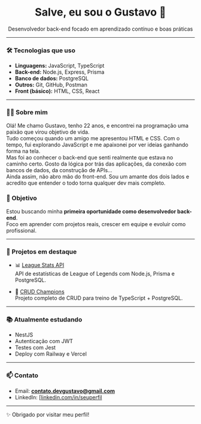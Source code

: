 <h1 align="center">Salve, eu sou o Gustavo 👋</h1>

<p align="center">Desenvolvedor back-end focado em aprendizado contínuo e boas práticas</p>

---

### 🛠️ Tecnologias que uso

- **Linguagens:** JavaScript, TypeScript
- **Back-end:** Node.js, Express, Prisma
- **Banco de dados:** PostgreSQL
- **Outros:** Git, GitHub, Postman
- **Front (básico):** HTML, CSS, React

---
### 👨‍💻 Sobre mim

Olá! Me chamo Gustavo, tenho 22 anos, e encontrei na programação uma paixão que virou objetivo de vida.  
Tudo começou quando um amigo me apresentou HTML e CSS. Com o tempo, fui explorando JavaScript e me apaixonei por ver ideias ganhando forma na tela.  
Mas foi ao conhecer o back-end que senti realmente que estava no caminho certo. Gosto da lógica por trás das aplicações, da conexão com bancos de dados, da construção de APIs…  
Ainda assim, não abro mão do front-end. Sou um amante dos dois lados e acredito que entender o todo torna qualquer dev mais completo.

### 🎯 Objetivo

Estou buscando minha **primeira oportunidade como desenvolvedor back-end**.  
Foco em aprender com projetos reais, crescer em equipe e evoluir como profissional.

---


### 🚧 Projetos em destaque

- 📊 [League Stats API](https://github.com/GuhDev0/league-stats-api)  
  API de estatísticas de League of Legends com Node.js, Prisma e PostgreSQL.

- 🧠 [CRUD Champions](https://github.com/GuhDev0/champions-crud)  
  Projeto completo de CRUD para treino de TypeScript + PostgreSQL.

---

### 📚 Atualmente estudando

- NestJS
- Autenticação com JWT
- Testes com Jest
- Deploy com Railway e Vercel

---


### 📫 Contato

- Email: **contato.devgustavo@gmail.com**
- LinkedIn: [[linkedin.com/in/seuperfil](https://linkedin.com/in/seuperfil](https://www.linkedin.com/public-profile/settings?trk=d_flagship3_profile_self_view_public_profile))

---

✨ Obrigado por visitar meu perfil!

